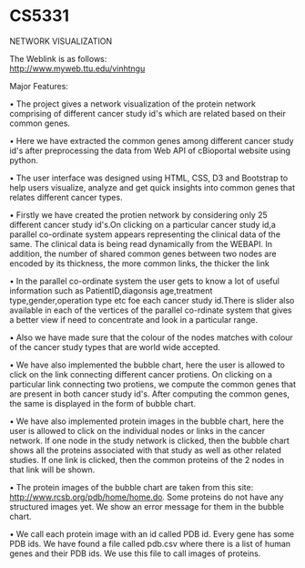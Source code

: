 # CS5331

 NETWORK VISUALIZATION


The Weblink is as follows:<br>
http://www.myweb.ttu.edu/vinhtngu

Major Features:

•	The project gives a network visualization of the protein network comprising of different cancer study id's which are related based on their common genes.

•	Here we have extracted the common genes among different cancer study id's after preprocessing the data from Web API of cBioportal website using python.

•	The user interface was designed using HTML, CSS, D3 and Bootstrap to help users visualize, analyze and get quick insights into common genes that relates different cancer types.

•	Firstly we have created the protien network by considering only 25 different cancer study id's.On clicking on a particular cancer study id,a parallel co-ordinate system appears representing the clinical data of the same. The clinical data is being read dynamically from the WEBAPI. In addition, the number of shared common genes between two nodes are encoded by its thickness, the more common links, the thicker the link

•	In the parallel co-ordinate system the user gets to know a lot of useful information such as PatientID,diagonsis age,treatment type,gender,operation type etc foe each cancer study id.There is slider also available in each of the vertices of the parallel co-rdinate system that gives a better view if need to concentrate and look in a particular range.

•	Also we have made sure that the colour of the nodes matches with colour of the cancer study types that are world wide accepted.

•	We have also implemented the bubble chart, here the user is allowed to click on the link connecting different cancer protiens. On clicking on  a particular link connecting two protiens, we compute the common genes that are present in both cancer study id's. After computing the common genes, the same is displayed in the form of bubble chart.

•	We have also implemented protein images in the bubble chart, here the user is allowed to click on the individual nodes or links in the cancer network. If one node in the study network is clicked, then the bubble chart shows all the proteins associated with that study as well as other related studies. If one link is clicked, then the common proteins of the 2 nodes in that link will be shown.

•	The protein images of the bubble chart are taken from this site: http://www.rcsb.org/pdb/home/home.do. Some proteins do not have any structured images yet. We show an error message for them in the bubble chart. 

•	We call each protein image with an id called PDB id. Every gene has some PDB ids. We have found a file called pdb.csv where there is a list of human genes and their PDB ids. We use this file to call images of proteins. 
